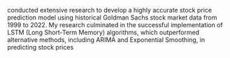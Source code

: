conducted extensive research to develop a highly accurate stock price
prediction model using historical Goldman Sachs stock market data
from 1999 to 2022. My research culminated in the successful
implementation of LSTM (Long Short-Term Memory) algorithms,
which outperformed alternative methods, including ARIMA and
Exponential Smoothing, in predicting stock prices
